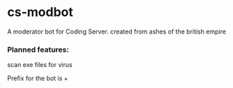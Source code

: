 # cs-modbot
A moderator bot for Coding Server.
created from ashes of the british empire


### Planned features:

scan exe files for virus

Prefix for the bot is +
